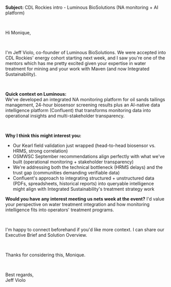 **Subject:** CDL Rockies intro - Luminous BioSolutions (NA monitoring + AI platform)

 

Hi Monique,

 

I'm Jeff Violo, co-founder of Luminous BioSolutions. We were accepted into CDL Rockies' energy cohort starting next week, and I saw you're one of the mentors which has me pretty excited given your expertise in water treatment for mining and your work with Maven (and now Integrated Sustainability).

 

**Quick context on Luminous:**  
We've developed an integrated NA monitoring platform for oil sands tailings management, 24-hour biosensor screening results plus an AI-native data intelligence platform (Confluent) that transforms monitoring data into operational insights and multi-stakeholder transparency.

 

**Why I think this might interest you:**

- Our Kearl field validation just wrapped (head-to-head biosensor vs. HRMS, strong correlation)
- OSMWSC September recommendations align perfectly with what we've built (operational monitoring + stakeholder transparency)
- We're addressing both the technical bottleneck (HRMS delays) and the trust gap (communities demanding verifiable data)
- Confluent's approach to integrating structured + unstructured data (PDFs, spreadsheets, historical reports) into queryable intelligence might align with Integrated Sustainability's treatment strategy work

**Would you have any interest meeting us nets week at the event?** I'd value your perspective on water treatment integration and how monitoring intelligence fits into operators' treatment programs.

 

I'm happy to connect beforehand if you'd like more context. I can share our Executive Brief and Solution Overview.

 

Thanks for considering this, Monique.

 

Best regards,  
Jeff Violo